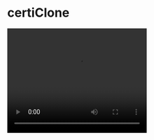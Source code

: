 # certiClone

<video width="320" height="240" controls>
  <source src="demo1.mp4" type="video/mp4">
</video>